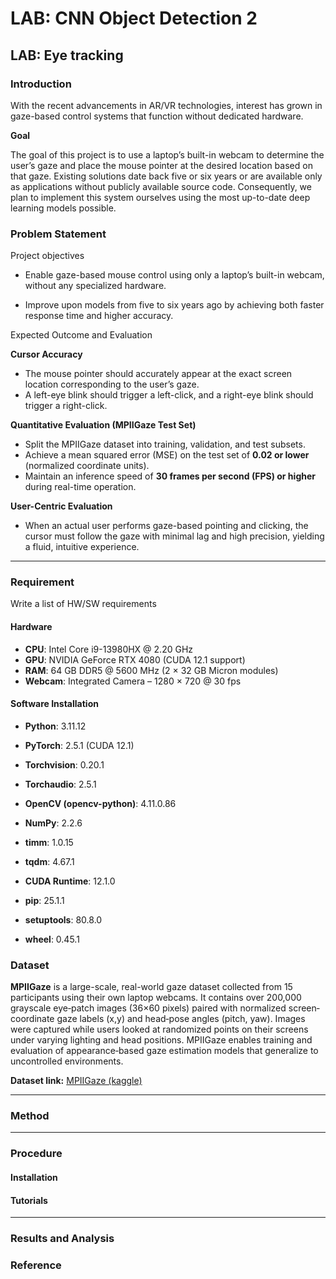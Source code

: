 # LAB: CNN Object Detection 2

## LAB: Eye tracking



### Introduction

With the recent advancements in AR/VR technologies, interest has grown in gaze-based control systems that function without dedicated hardware.

**Goal**

The goal of this project is to use a laptop’s built-in webcam to determine the user’s gaze and place the mouse pointer at the desired location based on that gaze. Existing solutions date back five or six years or are available only as applications without publicly available source code. Consequently, we plan to implement this system ourselves using the most up-to-date deep learning models possible.

### Problem Statement

Project objectives

- Enable gaze-based mouse control using only a laptop’s built-in webcam, without any specialized hardware.

- Improve upon models from five to six years ago by achieving both faster response time and higher accuracy.

Expected Outcome and Evaluation

**Cursor Accuracy**

- The mouse pointer should accurately appear at the exact screen location corresponding to the user’s gaze.
- A left-eye blink should trigger a left-click, and a right-eye blink should trigger a right-click.

**Quantitative Evaluation (MPIIGaze Test Set)**

- Split the MPIIGaze dataset into training, validation, and test subsets.
- Achieve a mean squared error (MSE) on the test set of **0.02 or lower** (normalized coordinate units).
- Maintain an inference speed of **30 frames per second (FPS) or higher** during real-time operation.

**User-Centric Evaluation**

- When an actual user performs gaze-based pointing and clicking, the cursor must follow the gaze with minimal lag and high precision, yielding a fluid, intuitive experience.

------

### Requirement

Write a list of HW/SW requirements

#### Hardware

- **CPU**: Intel Core i9-13980HX @ 2.20 GHz  
- **GPU**: NVIDIA GeForce RTX 4080 (CUDA 12.1 support)  
- **RAM**: 64 GB DDR5 @ 5600 MHz (2 × 32 GB Micron modules)  
- **Webcam**: Integrated Camera – 1280 × 720 @ 30 fps 

#### Software Installation

- **Python**: 3.11.12

- **PyTorch**: 2.5.1 (CUDA 12.1)

- **Torchvision**: 0.20.1

- **Torchaudio**: 2.5.1

- **OpenCV (opencv-python)**: 4.11.0.86

- **NumPy**: 2.2.6

- **timm**: 1.0.15

- **tqdm**: 4.67.1

- **CUDA Runtime**: 12.1.0
  
  
  
- **pip**: 25.1.1

- **setuptools**: 80.8.0

- **wheel**: 0.45.1

### Dataset

**MPIIGaze** is a large-scale, real-world gaze dataset collected from 15 participants using their own laptop webcams. It contains over 200,000 grayscale eye‐patch images (36×60 pixels) paired with normalized screen‐coordinate gaze labels (x,y) and head‐pose angles (pitch, yaw). Images were captured while users looked at randomized points on their screens under varying lighting and head positions. MPIIGaze enables training and evaluation of appearance‐based gaze estimation models that generalize to uncontrolled environments.

**Dataset link:** [MPIIGaze (kaggle)](https://www.kaggle.com/datasets/dhruv413/mpiigaze/data) 

------

### Method



------

### Procedure

#### Installation

#### Tutorials

------

### Results and Analysis

### Reference
